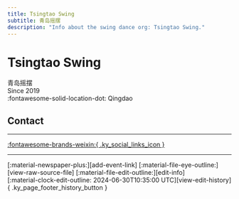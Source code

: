```yaml
---
title: Tsingtao Swing
subtitle: 青岛摇摆
description: "Info about the swing dance org: Tsingtao Swing."
---
```


# Tsingtao Swing

青岛摇摆  
Since 2019  
:fontawesome-solid-location-dot: Qingdao  


## Contact


---

 [:fontawesome-brands-weixin:{ .ky_social_links_icon }](# "TsingtaoSwing青岛摇摆")

---

<div class="ky_page_footer" markdown>
<div class="ky_page_footer_trailing" markdown="span">
[:material-newspaper-plus:][add-event-link]
[:material-file-eye-outline:][view-raw-source-file]
[:material-file-edit-outline:][edit-info]
</div>
<div class="ky_page_footer_leading" markdown="span">
[:material-clock-edit-outline: 2024-06-30T10:35:00 UTC][view-edit-history]{ .ky_page_footer_history_button }
</div>
</div>

[add-event-link]: https://github.com/swingdance/events/issues/new?assignees=&labels=add+event&projects=&template=02-add_entity.yml&title=%5Bzh_CN%5D%20Add%20Event%3A%20%3CName%3E&region=zh_CN&province=Shandong&city=Qingdao&org_id=tsing-tao-swing "Add Event"
[view-raw-source-file]: https://github.com/swingdance/orgs/blob/main/zh_CN/tsing-tao-swing.json "View Raw Source File"
[edit-info]: https://github.com/swingdance/orgs/issues/new?assignees=&labels=update+org&projects=&template=03-update_entity.yml&title=%5Bzh_CN%5D%20Update%20Org%3A%20Tsingtao%20Swing&region=zh_CN&id=tsing-tao-swing&name=Tsingtao%20Swing "Edit Info"

[view-edit-history]: https://github.com/swingdance/orgs/commits/main/zh_CN/tsing-tao-swing.json "View Edit History"
